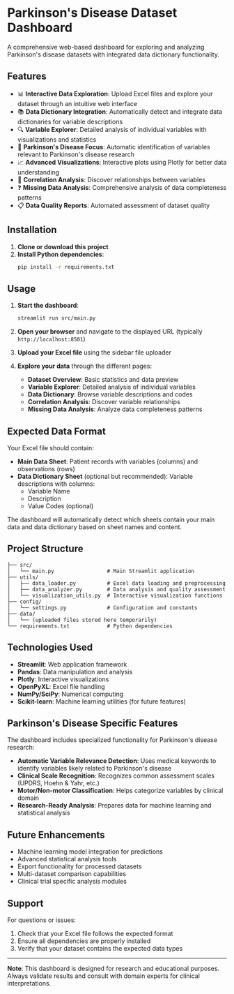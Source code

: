 # Parkinson's Disease Dataset Dashboard

A comprehensive web-based dashboard for exploring and analyzing Parkinson's disease datasets with integrated data dictionary functionality.

## Features

- 📊 **Interactive Data Exploration**: Upload Excel files and explore your dataset through an intuitive web interface
- 📚 **Data Dictionary Integration**: Automatically detect and integrate data dictionaries for variable descriptions
- 🔍 **Variable Explorer**: Detailed analysis of individual variables with visualizations and statistics
- 🧠 **Parkinson's Disease Focus**: Automatic identification of variables relevant to Parkinson's disease research
- 📈 **Advanced Visualizations**: Interactive plots using Plotly for better data understanding
- 🔗 **Correlation Analysis**: Discover relationships between variables
- ❓ **Missing Data Analysis**: Comprehensive analysis of data completeness patterns
- 📋 **Data Quality Reports**: Automated assessment of dataset quality

## Installation

1. **Clone or download this project**
2. **Install Python dependencies**:
   ```bash
   pip install -r requirements.txt
   ```

## Usage

1. **Start the dashboard**:
   ```bash
   streamlit run src/main.py
   ```

2. **Open your browser** and navigate to the displayed URL (typically `http://localhost:8501`)

3. **Upload your Excel file** using the sidebar file uploader

4. **Explore your data** through the different pages:
   - **Dataset Overview**: Basic statistics and data preview
   - **Variable Explorer**: Detailed analysis of individual variables
   - **Data Dictionary**: Browse variable descriptions and codes
   - **Correlation Analysis**: Discover variable relationships
   - **Missing Data Analysis**: Analyze data completeness patterns

## Expected Data Format

Your Excel file should contain:
- **Main Data Sheet**: Patient records with variables (columns) and observations (rows)
- **Data Dictionary Sheet** (optional but recommended): Variable descriptions with columns:
  - Variable Name
  - Description
  - Value Codes (optional)

The dashboard will automatically detect which sheets contain your main data and data dictionary based on sheet names and content.

## Project Structure

```
├── src/
│   └── main.py                 # Main Streamlit application
├── utils/
│   ├── data_loader.py          # Excel data loading and preprocessing
│   ├── data_analyzer.py        # Data analysis and quality assessment
│   └── visualization_utils.py  # Interactive visualization functions
├── config/
│   └── settings.py             # Configuration and constants
├── data/
│   └── (uploaded files stored here temporarily)
└── requirements.txt            # Python dependencies
```

## Technologies Used

- **Streamlit**: Web application framework
- **Pandas**: Data manipulation and analysis
- **Plotly**: Interactive visualizations
- **OpenPyXL**: Excel file handling
- **NumPy/SciPy**: Numerical computing
- **Scikit-learn**: Machine learning utilities (for future features)

## Parkinson's Disease Specific Features

The dashboard includes specialized functionality for Parkinson's disease research:

- **Automatic Variable Relevance Detection**: Uses medical keywords to identify variables likely related to Parkinson's disease
- **Clinical Scale Recognition**: Recognizes common assessment scales (UPDRS, Hoehn & Yahr, etc.)
- **Motor/Non-motor Classification**: Helps categorize variables by clinical domain
- **Research-Ready Analysis**: Prepares data for machine learning and statistical analysis

## Future Enhancements

- Machine learning model integration for predictions
- Advanced statistical analysis tools
- Export functionality for processed datasets
- Multi-dataset comparison capabilities
- Clinical trial specific analysis modules

## Support

For questions or issues:
1. Check that your Excel file follows the expected format
2. Ensure all dependencies are properly installed
3. Verify that your dataset contains the expected data types

---

**Note**: This dashboard is designed for research and educational purposes. Always validate results and consult with domain experts for clinical interpretations.